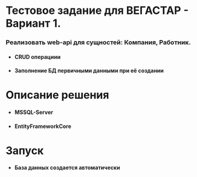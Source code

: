 # Тестовое задание для ВЕГАСТАР - Вариант 1.
### Реализовать web-api для сущностей: Компания, Работник.
- #### CRUD операциии
- #### Заполнение БД первичными данными при её создании 

# Описание решения

- #### MSSQL-Server
- #### EntityFrameworkCore

# Запуск 

- #### База данных создается автоматически 
